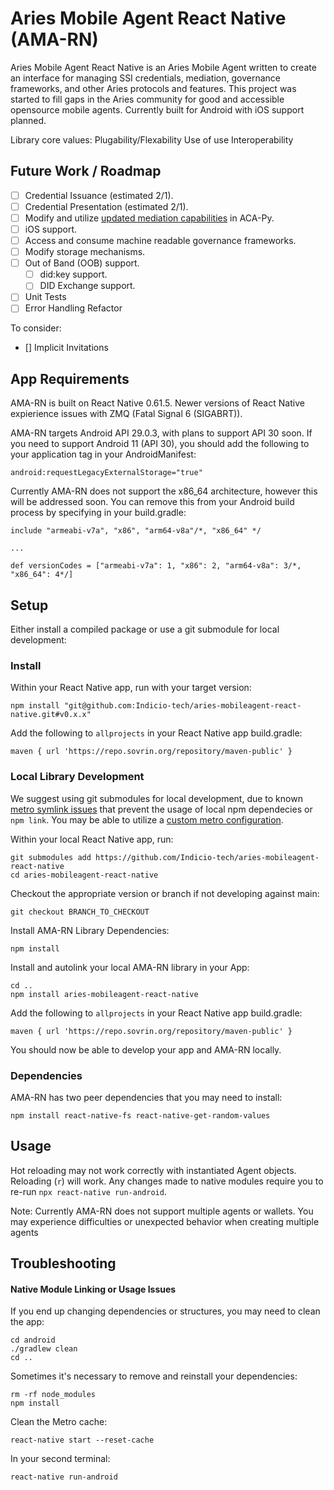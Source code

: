 # Aries Mobile Agent React Native (AMA-RN)
Aries Mobile Agent React Native is an Aries Mobile Agent written to create an interface for managing SSI credentials, mediation, governance frameworks, and other Aries protocols and features. This project was started to fill gaps in the Aries community for good and accessible opensource mobile agents. Currently built for Android with iOS support planned. 

Library core values:
Plugability/Flexability
Use of use
Interoperability

## Future Work / Roadmap

- [ ] Credential Issuance (estimated 2/1).
- [ ] Credential Presentation (estimated 2/1).
- [ ] Modify and utilize [updated mediation capabilities](https://github.com/hyperledger/aries-rfcs/blob/master/features/0211-route-coordination/README.md) in ACA-Py.
- [ ] iOS support.
- [ ] Access and consume machine readable governance frameworks.
- [ ] Modify storage mechanisms.
- [ ] Out of Band (OOB) support.
    - [ ] did:key support.
    - [ ] DID Exchange support.
- [ ] Unit Tests
- [ ] Error Handling Refactor

To consider:  
- [] Implicit Invitations

## App Requirements

AMA-RN is built on React Native 0.61.5. Newer versions of React Native expierience issues with ZMQ (Fatal Signal 6 (SIGABRT)). 

AMA-RN targets Android API 29.0.3, with plans to support API 30 soon. If you need to support Android 11 (API 30), you should add the following to your application tag in your AndroidManifest:
```
android:requestLegacyExternalStorage="true"
```

Currently AMA-RN does not support the x86_64 architecture, however this will be addressed soon. You can remove this from your Android build process by specifying in your build.gradle:
```
include "armeabi-v7a", "x86", "arm64-v8a"/*, "x86_64" */

...

def versionCodes = ["armeabi-v7a": 1, "x86": 2, "arm64-v8a": 3/*, "x86_64": 4*/]
```


## Setup

Either install a compiled package or use a git submodule for local development:

### Install
Within your React Native app, run with your target version:
```
npm install "git@github.com:Indicio-tech/aries-mobileagent-react-native.git#v0.x.x"
```

Add the following to `allprojects` in your React Native app build.gradle:
```
maven { url 'https://repo.sovrin.org/repository/maven-public' }
```

### Local Library Development
We suggest using git submodules for local development, due to known [metro symlink issues](https://github.com/facebook/metro/issues/1) that prevent the usage of local npm dependecies or `npm link`. You may be able to utilize a [custom metro configuration](https://github.com/facebook/metro/issues/447).

Within your local React Native app, run:
```
git submodules add https://github.com/Indicio-tech/aries-mobileagent-react-native
cd aries-mobileagent-react-native
```

Checkout the appropriate version or branch if not developing against main:
```
git checkout BRANCH_TO_CHECKOUT
```

Install AMA-RN Library Dependencies:
```
npm install
```

Install and autolink your local AMA-RN library in your App:
```
cd ..
npm install aries-mobileagent-react-native
```

Add the following to `allprojects` in your React Native app build.gradle:
```
maven { url 'https://repo.sovrin.org/repository/maven-public' }
```

You should now be able to develop your app and AMA-RN locally.

### Dependencies
AMA-RN has two peer dependencies that you may need to install:
```
npm install react-native-fs react-native-get-random-values
```


## Usage

Hot reloading may not work correctly with instantiated Agent objects. Reloading (`r`) will work. Any changes made to native modules require you to re-run `npx react-native run-android`.

Note: Currently AMA-RN does not support multiple agents or wallets. You may experience difficulties or unexpected behavior when creating multiple agents 

## Troubleshooting

#### Native Module Linking or Usage Issues

If you end up changing dependencies or structures, you may need to clean the app:
```
cd android
./gradlew clean
cd ..
```

Sometimes it's necessary to remove and reinstall your dependencies:
```
rm -rf node_modules
npm install
```

Clean the Metro cache:
```
react-native start --reset-cache
```
In your second terminal:
```
react-native run-android
```